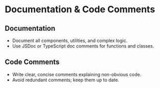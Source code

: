 # Documentation & Code Comments

## Documentation
- Document all components, utilities, and complex logic.
- Use JSDoc or TypeScript doc comments for functions and classes.

## Code Comments
- Write clear, concise comments explaining non-obvious code.
- Avoid redundant comments; keep them up to date.
